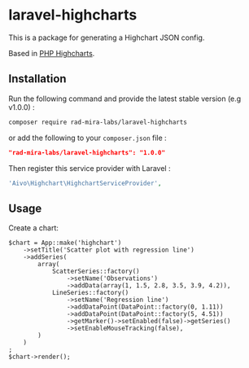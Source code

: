 # laravel-highcharts
This is a package for generating a Highchart JSON config.

Based in [PHP Highcharts](https://github.com/misd-service-development/php-highcharts).

## Installation

Run the following command and provide the latest stable version (e.g v1.0.0) :

```bash
composer require rad-mira-labs/laravel-highcharts
```

or add the following to your `composer.json` file :

```json
"rad-mira-labs/laravel-highcharts": "1.0.0"
```

Then register this service provider with Laravel :

```php
'Aivo\Highchart\HighchartServiceProvider',
```

Usage
-----

Create a chart:

    $chart = App::make('highchart')
        ->setTitle('Scatter plot with regression line')
        ->addSeries(
            array(
                ScatterSeries::factory()
                    ->setName('Observations')
                    ->addData(array(1, 1.5, 2.8, 3.5, 3.9, 4.2)),
                LineSeries::factory()
                    ->setName('Regression line')
                    ->addDataPoint(DataPoint::factory(0, 1.11))
                    ->addDataPoint(DataPoint::factory(5, 4.51))
                    ->getMarker()->setEnabled(false)->getSeries()
                    ->setEnableMouseTracking(false),
            )
        )
    ;
    $chart->render();

